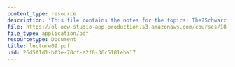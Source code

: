 ```yaml
---
content_type: resource
description: 'This file contains the notes for the topics: The?Schwarzian?Derivative?&?the?Critical?Orbit.'
file: https://ol-ocw-studio-app-production.s3.amazonaws.com/courses/18-091-mathematical-exposition-spring-2005/26d5f1d1bf3e70cfe2f036c5181eba17_lecture09.pdf
file_type: application/pdf
resourcetype: Document
title: lecture09.pdf
uid: 26d5f1d1-bf3e-70cf-e2f0-36c5181eba17
---
```

